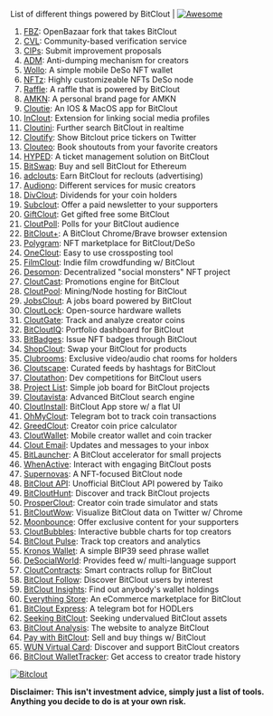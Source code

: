 List of different things powered by BitClout  | [![Awesome](https://cdn.rawgit.com/sindresorhus/awesome/d7305f38d29fed78fa85652e3a63e154dd8e8829/media/badge.svg)](https://github.com/Mentors4EDU/Awesome-Clout)

1. [FBZ](https://github.com/Mentors4EDU/FBZ): OpenBazaar fork that takes  BitClout
2. [CVL](https://www.cvl.ac/): Community-based verification service
3. [CIPs](https://github.com/Mentors4EDU/BitClout-Proposals): Submit improvement proposals
4. [ADM](https://github.com/CloutContracts/ADM): Anti-dumping mechanism for creators
5. [Wollo](https://wollo.cc/): A simple mobile DeSo NFT wallet
6. [NFTz](https://nftz.zone/): Highly customizeable NFTs DeSo node
7. [Raffle](https://bitcloutraffle.com/): A raffle that is powered by BitClout
8. [AMKN](https://peer-social.com/): A personal brand page for AMKN
9. [Cloutie](https://bitclout.com/u/CloutieApp): An IOS & MacOS app for BitClout
10. [InClout](https://inclout.io/): Extension for linking social media profiles
11. [Cloutini](https://cloutini.com/): Further search BitClout in realtime
12. [Cloutify](https://chrome.google.com/webstore/detail/cloutify-show-bitclout-pr/mmpacdkjmmnichfpplcpcipgcdphfhdg): Show Bitclout price tickers on Twitter
13. [Clouteo](https://www.clouteo.co/book-shout-out): Book shoutouts from your favorite creators
14. [HYPED](https://hypedtickets.com/): A ticket management solution on BitClout
15. [BitSwap](https://bitswap.network/): Buy and sell BitClout for Ethereum
16. [adclouts](https://adclouts.com/): Earn BitClout for reclouts (advertising)
17. [Audiono](https://audiono.de/): Different services for music creators
18. [DivClout](https://www.divclout.com/): Dividends for your coin holders
19. [Subclout](https://www.subclout.com/): Offer a paid newsletter to your supporters
20. [GiftClout](https://www.giftclout.com/): Get gifted free some BitClout
21. [CloutPoll](https://cloutpoll.com/): Polls for your BitClout audience
22. [BitClout+](https://bitclout.plus/): A BitClout Chrome/Brave browser extension
23. [Polygram](https://polygram.cc/): NFT marketplace for BitClout/DeSo
24. [OneClout](https://oneclout.net/): Easy to use crossposting tool
25. [FilmClout](https://bitclout.com/u/FilmClout): Indie film crowdfunding w/ BitClout
26. [Desomon](https://www.desomon.com/): Decentralized "social monsters" NFT project
27. [CloutCast](https://cloutcast.io/): Promotions engine for BitClout
28. [CloutPool](https://bitclout.com/u/CloutPool): Mining/Node hosting for BitClout
29. [JobsClout](http://jobclout.me/): A jobs board powered by BitClout
30. [CloutLock](https://bitclout.com/u/CloutLockl): Open-source hardware wallets
31. [CloutGate](https://cloutgate.com/): Track and analyze creator coins
32. [BitCloutIQ](https://bitcloutiq.net/): Portfolio dashboard for BitClout
33. [BitBadges](http://bitbadges.web.app/): Issue NFT badges through BitClout
34. [ShopClout](http://shopclout.me/): Swap your BitClout for products
35. [Clubrooms](https://clubroo.ms): Exclusive video/audio chat rooms for holders
36. [Cloutscape](https://cloutscape.net/): Curated feeds by hashtags for BitClout
37. [Cloutathon](https://cloutathon.com/): Dev competitions for BitClout users
38. [Project List](https://project-list.io/): Simple job board for BitClout projects
39. [Cloutavista](https://cloutavista.com/): Advanced BitClout search engine
40. [CloutInstall](https://cloutinstall.app): BitClout App store w/ a flat UI
41. [OhMyClout](https://ohmyclout.com/): Telegram bot to track coin transactions
42. [GreedClout](https://bogdandidenko.github.io/greedclout/): Creator coin price calculator
43. [CloutWallet](https://bitclout.com/u/cloutwallet): Mobile creator wallet and coin tracker
44. [Clout Email](https://cloutemail.com/): Updates and messages to your inbox
45. [BitLauncher](https://bitlauncher.net/): A BitClout accelerator for small projects
46. [WhenActive](https://whenactive.com/global): Interact with engaging BitClout posts
47. [Supernovas](https://www.supernovas.app/): A NFT-focused BitClout node
48. [BitClout API](https://github.com/benjaminwoods/bitclout): Unofficial BitClout API powered by Taiko
49. [BitCloutHunt](https://www.bitclouthunt.com/): Discover and track BitClout projects
50. [ProsperClout](https://www.prosperclout.com/): Creator coin trade simulator and stats
51. [BitCloutWow](https://chrome.google.com/webstore/detail/bitcloutwow-bitclout-on-t/pljnngphhkadegjpkajkcigimjdheedd?hl=en&authuser=1): Visualize BitClout data on Twitter w/ Chrome
52. [Moonbounce](https://getmoonbounce.com/): Offer exclusive content for your supporters
53. [CloutBubbles](https://cloutbubbles.com/): Interactive bubble charts for top creators
54. [BitClout Pulse](https://www.bitcloutpulse.com/): Track top creators and analytics
55. [Kronos Wallet](https://kronoswallet.com/): A simple BIP39 seed phrase wallet
56. [DeSocialWorld](https://desocialworld.com/): Provides feed w/ multi-language support
57. [CloutContracts](https://bitclout.com/u/cloutcontracts): Smart contracts rollup for BitClout
58. [BitClout Follow](https://bitcloutfollow.com/): Discover BitClout users by interest
59. [BitClout Insights](https://bitcloutinsights.com/): Find out anybody's wallet holdings
60. [Everything Store](https://www.everythingstore.io/): An eCommerce marketplace for BitClout
61. [BitClout Express](https://bitclout.express/): A telegram bot for HODLers
62. [Seeking BitClout](https://seekingbitclout.com/): Seeking undervalued BitClout assets
63. [BitClout Analysis](https://www.bitcloutanalysis.com/): The website to analyze BitClout
64. [Pay with BitClout](https://bitclout.com/u/PayWithBitClout): Sell and buy things w/ BitClout
65. [WUN Virtual Card](https://wun.vc/): Discover and support BitClout creators
66. [BitClout WalletTracker](https://chrome.google.com/webstore/detail/bitclout-wallettracker/kgafnekhkfjhjjdmlobajeppoehmjbba): Get access to creator trade history

[![Bitclout](https://img.shields.io/badge/-Follow%20me%20on%20BitClout-red)](https://bitclout.com/u/AMKN)

**Disclaimer: This isn't investment advice, simply just a list of tools. Anything you decide to do is at your own risk.**
